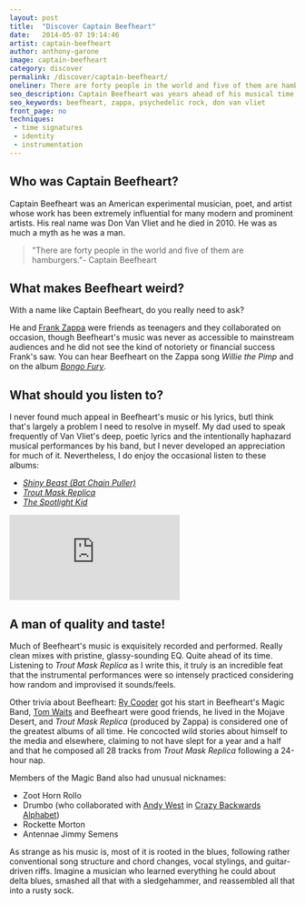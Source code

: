 ```yaml
---
layout: post
title:  "Discover Captain Beefheart"
date:   2014-05-07 19:14:46
artist: captain-beefheart
author: anthony-garone
image: captain-beefheart
category: discover
permalink: /discover/captain-beefheart/
oneliner: There are forty people in the world and five of them are hamburgers.
seo_description: Captain Beefheart was years ahead of his musical time. People will probably talk about his music for years to come.
seo_keywords: beefheart, zappa, psychedelic rock, don van vliet
front_page: no
techniques:
 - time signatures
 - identity
 - instrumentation
---
```

## Who was Captain Beefheart?

Captain Beefheart was an American experimental musician, poet, and artist whose work has been extremely influential for many modern and prominent artists. His real name was Don Van Vliet and he died in 2010. He was as much a myth as he was a man.

<blockquote>"There are forty people in the world and five of them are hamburgers."- Captain Beefheart</blockquote>

## What makes Beefheart weird?

With a name like Captain Beefheart, do you really need to ask?

He and [Frank Zappa](/discover/frank-zappa) were friends as teenagers and they collaborated on occasion, though Beefheart's music was never as accessible to mainstream audiences and he did not see the kind of notoriety or financial success Frank's saw. You can hear Beefheart on the Zappa song *Willie the Pimp* and on the album *[Bongo Fury](https://en.wikipedia.org/wiki/Bongo_Fury)*.

## What should you listen to?

I never found much appeal in Beefheart's music or his lyrics, butI think that's largely a problem I need to resolve in myself. My dad used to speak frequently of Van Vliet's deep, poetic lyrics and the intentionally haphazard musical performances by his band, but I never developed an appreciation for much of it. Nevertheless, I do enjoy the occasional listen to these albums:

- *[Shiny Beast (Bat Chain Puller)](http://en.wikipedia.org/wiki/Shiny_Beast_(Bat_Chain_Puller))*
- *[Trout Mask Replica](http://en.wikipedia.org/wiki/Trout_Mask_Replica)*
- *[The Spotlight Kid](http://en.wikipedia.org/wiki/The_Spotlight_Kid)*

<div class="video-wrapper">
<iframe src="http://www.youtube.com/embed/LpHgG4jILa0" frameborder="0" allowfullscreen=""></iframe>
</div>

## A man of quality and taste!

Much of Beefheart's music is exquisitely recorded and performed. Really clean mixes with pristine, glassy-sounding EQ. Quite ahead of its time. Listening to *Trout Mask Replica* as I write this, it truly is an incredible feat that the instrumental performances were so intensely practiced considering how random and improvised it sounds/feels.

Other trivia about Beefheart: [Ry Cooder](https://en.wikipedia.org/wiki/Ry_Cooder) got his start in Beefheart's Magic Band, [Tom Waits](https://en.wikipedia.org/wiki/Tom_Waits) and Beefheart were good friends, he lived in the Mojave Desert, and *Trout Mask Replica* (produced by Zappa) is considered one of the greatest albums of all time. He concocted wild stories about himself to the media and elsewhere, claiming to not have slept for a year and a half and that he composed all 28 tracks from *Trout Mask Replica* following a 24-hour nap.

Members of the Magic Band also had unusual nicknames:

- Zoot Horn Rollo
- Drumbo (who collaborated with [Andy West](/discover/andy-west) in [Crazy Backwards Alphabet](https://en.wikipedia.org/wiki/Crazy_Backwards_Alphabet))
- Rockette Morton
- Antennae Jimmy Semens

As strange as his music is, most of it is rooted in the blues, following rather conventional song structure and chord changes, vocal stylings, and guitar-driven riffs. Imagine a musician who learned everything he could about delta blues, smashed all that with a sledgehammer, and reassembled all that into a rusty sock.
